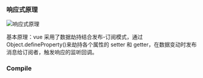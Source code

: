 ### 响应式原理

![响应式原理](https://zbd-image.oss-cn-hangzhou.aliyuncs.com/rumination/%E5%BE%AE%E4%BF%A1%E6%88%AA%E5%9B%BE_20210101214724.png)

基本原理：vue 采用了数据劫持结合发布-订阅模式，通过 Object.defineProperty()来劫持各个属性的 setter 和 getter，在数据变动时发布消息给订阅者，触发响应的监听回调。

### Compile
